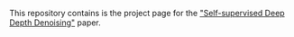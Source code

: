 This repository contains is the project page for the ["Self-supervised Deep Depth Denoising"](https://arxiv.org/pdf/1909.01193.pdf) paper.

